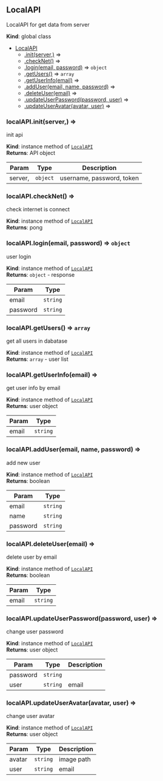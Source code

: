 <a name="LocalAPI"></a>

## LocalAPI
LocalAPI for get data from server

**Kind**: global class  

* [LocalAPI](#LocalAPI)
    * [.init(server,)](#LocalAPI+init) ⇒
    * [.checkNet()](#LocalAPI+checkNet) ⇒
    * [.login(email, password)](#LocalAPI+login) ⇒ <code>object</code>
    * [.getUsers()](#LocalAPI+getUsers) ⇒ <code>array</code>
    * [.getUserInfo(email)](#LocalAPI+getUserInfo) ⇒
    * [.addUser(email, name, password)](#LocalAPI+addUser) ⇒
    * [.deleteUser(email)](#LocalAPI+deleteUser) ⇒
    * [.updateUserPassword(password, user)](#LocalAPI+updateUserPassword) ⇒
    * [.updateUserAvatar(avatar, user)](#LocalAPI+updateUserAvatar) ⇒

<a name="LocalAPI+init"></a>

### localAPI.init(server,) ⇒
init api

**Kind**: instance method of [<code>LocalAPI</code>](#LocalAPI)  
**Returns**: API object  

| Param | Type | Description |
| --- | --- | --- |
| server, | <code>object</code> | username, password, token |

<a name="LocalAPI+checkNet"></a>

### localAPI.checkNet() ⇒
check internet is connect

**Kind**: instance method of [<code>LocalAPI</code>](#LocalAPI)  
**Returns**: pong  
<a name="LocalAPI+login"></a>

### localAPI.login(email, password) ⇒ <code>object</code>
user login

**Kind**: instance method of [<code>LocalAPI</code>](#LocalAPI)  
**Returns**: <code>object</code> - response  

| Param | Type |
| --- | --- |
| email | <code>string</code> | 
| password | <code>string</code> | 

<a name="LocalAPI+getUsers"></a>

### localAPI.getUsers() ⇒ <code>array</code>
get all users in dabatase

**Kind**: instance method of [<code>LocalAPI</code>](#LocalAPI)  
**Returns**: <code>array</code> - user list  
<a name="LocalAPI+getUserInfo"></a>

### localAPI.getUserInfo(email) ⇒
get user info by email

**Kind**: instance method of [<code>LocalAPI</code>](#LocalAPI)  
**Returns**: user object  

| Param | Type |
| --- | --- |
| email | <code>string</code> | 

<a name="LocalAPI+addUser"></a>

### localAPI.addUser(email, name, password) ⇒
add new user

**Kind**: instance method of [<code>LocalAPI</code>](#LocalAPI)  
**Returns**: boolean  

| Param | Type |
| --- | --- |
| email | <code>string</code> | 
| name | <code>string</code> | 
| password | <code>string</code> | 

<a name="LocalAPI+deleteUser"></a>

### localAPI.deleteUser(email) ⇒
delete user by email

**Kind**: instance method of [<code>LocalAPI</code>](#LocalAPI)  
**Returns**: boolean  

| Param | Type |
| --- | --- |
| email | <code>string</code> | 

<a name="LocalAPI+updateUserPassword"></a>

### localAPI.updateUserPassword(password, user) ⇒
change user password

**Kind**: instance method of [<code>LocalAPI</code>](#LocalAPI)  
**Returns**: user object  

| Param | Type | Description |
| --- | --- | --- |
| password | <code>string</code> |  |
| user | <code>string</code> | email |

<a name="LocalAPI+updateUserAvatar"></a>

### localAPI.updateUserAvatar(avatar, user) ⇒
change user avatar

**Kind**: instance method of [<code>LocalAPI</code>](#LocalAPI)  
**Returns**: user object  

| Param | Type | Description |
| --- | --- | --- |
| avatar | <code>string</code> | image path |
| user | <code>string</code> | email |

